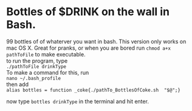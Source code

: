 # Bottles of $DRINK on the wall in Bash.
99 bottles of of whaterver you want in bash. This version only works on mac OS X. Great for pranks, or when you are bored 
run `chmod a+x pathToFile` to make executable.  
to run the program, type  
`./pathToFile drinkType`  
To make a command for this, run  
`nano ~/.bash_profile`  
then add  
`alias bottles = function _coke{./pathTo_BottlesOfCoke.sh  "$@";}`    

now type `bottles drinkType` in the terminal and hit enter.  


